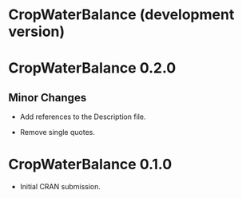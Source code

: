 # CropWaterBalance (development version)

# CropWaterBalance 0.2.0

## Minor Changes

-   Add references to the Description file.

-   Remove single quotes.

# CropWaterBalance 0.1.0

-   Initial CRAN submission.
